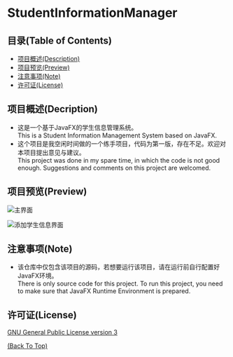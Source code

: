 # StudentInformationManager

## 目录(Table of Contents)
- [项目概述(Description)](#项目概述--description-)
- [项目预览(Preview)](#项目预览--preview-)
- [注意事项(Note)](#注意事项--note-)
- [许可证(License)](#许可证--license-)

## 项目概述(Decription)
- 这是一个基于JavaFX的学生信息管理系统。<br>
  This is a Student Information Management System based on JavaFX.
- 这个项目是我空闲时间做的一个练手项目，代码为第一版，存在不足。欢迎对本项目提出意见与建议。<br>
  This project was done in my spare time, in which the code is not good enough. Suggestions and comments on this project are welcomed.

## 项目预览(Preview)
![主界面](https://user-images.githubusercontent.com/89013658/218956123-569e87aa-c232-40d2-bb9d-102b76366b7b.png)

![添加学生信息界面](https://user-images.githubusercontent.com/89013658/218956149-8b3815f6-5e05-4c31-b3b0-69c2416a44af.png)

## 注意事项(Note)
- 该仓库中仅包含该项目的源码，若想要运行该项目，请在运行前自行配置好JavaFX环境。<br>
  There is only source code for this project. To run this project, you need to make sure that JavaFX Runtime Environment is prepared.

## 许可证(License)
[GNU General Public License version 3](https://opensource.org/licenses/GPL-3.0)

[(Back To Top)](#目录--table-of-contents-)
